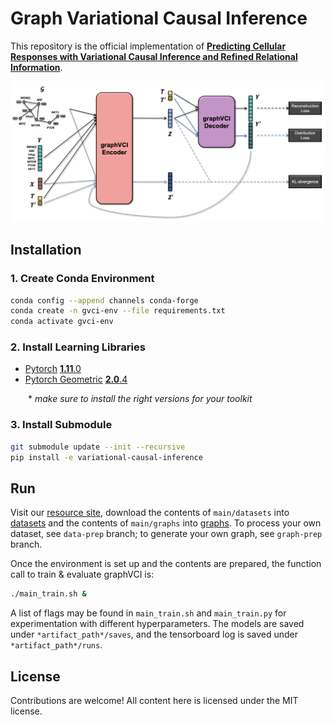 # Graph Variational Causal Inference

This repository is the official implementation of [**Predicting Cellular Responses with Variational Causal Inference and Refined Relational Information**](https://arxiv.org/abs/2210.00116).

![](figure/workflow.png)


## Installation

### 1. Create Conda Environment
```bash
conda config --append channels conda-forge
conda create -n gvci-env --file requirements.txt
conda activate gvci-env
```

### 2. Install Learning Libraries
- [Pytorch](https://pytorch.org/) [**1.11**.0](https://pytorch.org/get-started/previous-versions/)
- [Pytorch Geometric](https://pytorch-geometric.readthedocs.io/en/latest/) [**2.0**.4](https://pytorch-geometric.readthedocs.io/en/2.0.4/notes/installation.html)

  \* *make sure to install the right versions for your toolkit*

### 3. Install Submodule
```bash
git submodule update --init --recursive
pip install -e variational-causal-inference
```


## Run

Visit our [resource site](https://osf.io/5n2mz/), download the contents of `main/datasets` into [datasets](datasets) and the contents of `main/graphs` into [graphs](graphs). To process your own dataset, see `data-prep` branch; to generate your own graph, see `graph-prep` branch.


Once the environment is set up and the contents are prepared, the function call to train & evaluate graphVCI is:

```bash
./main_train.sh &
```

A list of flags may be found in `main_train.sh` and `main_train.py` for experimentation with different hyperparameters. The models are saved under `*artifact_path*/saves`, and the tensorboard log is saved under `*artifact_path*/runs`.

## License

Contributions are welcome! All content here is licensed under the MIT license.


